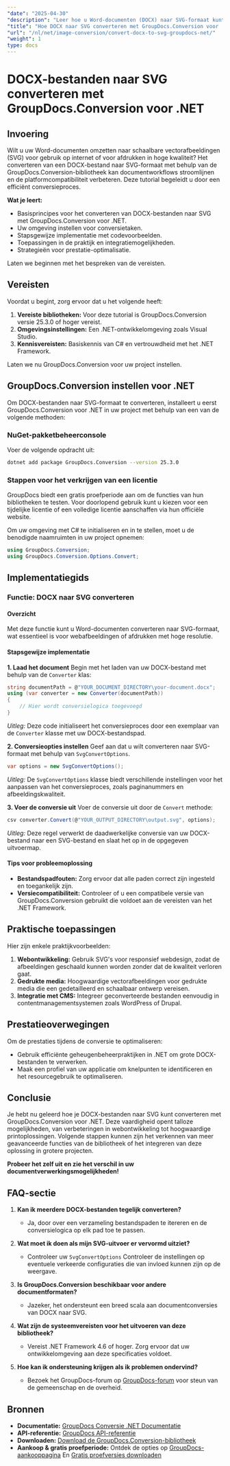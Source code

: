 ```yaml
---
"date": "2025-04-30"
"description": "Leer hoe u Word-documenten (DOCX) naar SVG-formaat kunt converteren met GroupDocs.Conversion voor .NET met deze uitgebreide handleiding, vol codevoorbeelden en prestatietips."
"title": "Hoe DOCX naar SVG converteren met GroupDocs.Conversion voor .NET - Zelfstudie voor het converteren van afbeeldingen"
"url": "/nl/net/image-conversion/convert-docx-to-svg-groupdocs-net/"
"weight": 1
type: docs
---
```

# DOCX-bestanden naar SVG converteren met GroupDocs.Conversion voor .NET

## Invoering

Wilt u uw Word-documenten omzetten naar schaalbare vectorafbeeldingen (SVG) voor gebruik op internet of voor afdrukken in hoge kwaliteit? Het converteren van een DOCX-bestand naar SVG-formaat met behulp van de GroupDocs.Conversion-bibliotheek kan documentworkflows stroomlijnen en de platformcompatibiliteit verbeteren. Deze tutorial begeleidt u door een efficiënt conversieproces.

**Wat je leert:**
- Basisprincipes voor het converteren van DOCX-bestanden naar SVG met GroupDocs.Conversion voor .NET.
- Uw omgeving instellen voor conversietaken.
- Stapsgewijze implementatie met codevoorbeelden.
- Toepassingen in de praktijk en integratiemogelijkheden.
- Strategieën voor prestatie-optimalisatie.

Laten we beginnen met het bespreken van de vereisten.

## Vereisten

Voordat u begint, zorg ervoor dat u het volgende heeft:
1. **Vereiste bibliotheken:** Voor deze tutorial is GroupDocs.Conversion versie 25.3.0 of hoger vereist.
2. **Omgevingsinstellingen:** Een .NET-ontwikkelomgeving zoals Visual Studio.
3. **Kennisvereisten:** Basiskennis van C# en vertrouwdheid met het .NET Framework.

Laten we nu GroupDocs.Conversion voor uw project instellen.

## GroupDocs.Conversion instellen voor .NET

Om DOCX-bestanden naar SVG-formaat te converteren, installeert u eerst GroupDocs.Conversion voor .NET in uw project met behulp van een van de volgende methoden:

### NuGet-pakketbeheerconsole
Voer de volgende opdracht uit:
```bash
dotnet add package GroupDocs.Conversion --version 25.3.0
```

### Stappen voor het verkrijgen van een licentie

GroupDocs biedt een gratis proefperiode aan om de functies van hun bibliotheken te testen. Voor doorlopend gebruik kunt u kiezen voor een tijdelijke licentie of een volledige licentie aanschaffen via hun officiële website.

Om uw omgeving met C# te initialiseren en in te stellen, moet u de benodigde naamruimten in uw project opnemen:

```csharp
using GroupDocs.Conversion;
using GroupDocs.Conversion.Options.Convert;
```

## Implementatiegids

### Functie: DOCX naar SVG converteren

#### Overzicht

Met deze functie kunt u Word-documenten converteren naar SVG-formaat, wat essentieel is voor webafbeeldingen of afdrukken met hoge resolutie.

#### Stapsgewijze implementatie

**1. Laad het document**
Begin met het laden van uw DOCX-bestand met behulp van de `Converter` klas:

```csharp
string documentPath = @"YOUR_DOCUMENT_DIRECTORY\your-document.docx";
using (var converter = new Converter(documentPath))
{
    // Hier wordt conversielogica toegevoegd
}
```
*Uitleg:* Deze code initialiseert het conversieproces door een exemplaar van de `Converter` klasse met uw DOCX-bestandspad.

**2. Conversieopties instellen**
Geef aan dat u wilt converteren naar SVG-formaat met behulp van `SvgConvertOptions`.

```csharp
var options = new SvgConvertOptions();
```
*Uitleg:* De `SvgConvertOptions` klasse biedt verschillende instellingen voor het aanpassen van het conversieproces, zoals paginanummers en afbeeldingskwaliteit.

**3. Voer de conversie uit**
Voer de conversie uit door de `Convert` methode:

```csharp
csv converter.Convert(@"YOUR_OUTPUT_DIRECTORY\output.svg", options);
```
*Uitleg:* Deze regel verwerkt de daadwerkelijke conversie van uw DOCX-bestand naar een SVG-bestand en slaat het op in de opgegeven uitvoermap.

#### Tips voor probleemoplossing
- **Bestandspadfouten:** Zorg ervoor dat alle paden correct zijn ingesteld en toegankelijk zijn.
- **Versiecompatibiliteit:** Controleer of u een compatibele versie van GroupDocs.Conversion gebruikt die voldoet aan de vereisten van het .NET Framework.

## Praktische toepassingen

Hier zijn enkele praktijkvoorbeelden:
1. **Webontwikkeling:** Gebruik SVG's voor responsief webdesign, zodat de afbeeldingen geschaald kunnen worden zonder dat de kwaliteit verloren gaat.
2. **Gedrukte media:** Hoogwaardige vectorafbeeldingen voor gedrukte media die een gedetailleerd en schaalbaar ontwerp vereisen.
3. **Integratie met CMS:** Integreer geconverteerde bestanden eenvoudig in contentmanagementsystemen zoals WordPress of Drupal.

## Prestatieoverwegingen

Om de prestaties tijdens de conversie te optimaliseren:
- Gebruik efficiënte geheugenbeheerpraktijken in .NET om grote DOCX-bestanden te verwerken.
- Maak een profiel van uw applicatie om knelpunten te identificeren en het resourcegebruik te optimaliseren.

## Conclusie

Je hebt nu geleerd hoe je DOCX-bestanden naar SVG kunt converteren met GroupDocs.Conversion voor .NET. Deze vaardigheid opent talloze mogelijkheden, van verbeteringen in webontwikkeling tot hoogwaardige printoplossingen. Volgende stappen kunnen zijn het verkennen van meer geavanceerde functies van de bibliotheek of het integreren van deze oplossing in grotere projecten.

**Probeer het zelf uit en zie het verschil in uw documentverwerkingsmogelijkheden!**

## FAQ-sectie

1. **Kan ik meerdere DOCX-bestanden tegelijk converteren?**
   - Ja, door over een verzameling bestandspaden te itereren en de conversielogica op elk pad toe te passen.
   
2. **Wat moet ik doen als mijn SVG-uitvoer er vervormd uitziet?**
   - Controleer uw `SvgConvertOptions` Controleer de instellingen op eventuele verkeerde configuraties die van invloed kunnen zijn op de weergave.

3. **Is GroupDocs.Conversion beschikbaar voor andere documentformaten?**
   - Jazeker, het ondersteunt een breed scala aan documentconversies van DOCX naar SVG.

4. **Wat zijn de systeemvereisten voor het uitvoeren van deze bibliotheek?**
   - Vereist .NET Framework 4.6 of hoger. Zorg ervoor dat uw ontwikkelomgeving aan deze specificaties voldoet.

5. **Hoe kan ik ondersteuning krijgen als ik problemen ondervind?**
   - Bezoek het GroupDocs-forum op [GroupDocs-forum](https://forum.groupdocs.com/c/conversion/10) voor steun van de gemeenschap en de overheid.

## Bronnen

- **Documentatie:** [GroupDocs Conversie .NET Documentatie](https://docs.groupdocs.com/conversion/net/)
- **API-referentie:** [GroupDocs API-referentie](https://reference.groupdocs.com/conversion/net/)
- **Downloaden:** [Download de GroupDocs.Conversion-bibliotheek](https://releases.groupdocs.com/conversion/net/)
- **Aankoop & gratis proefperiode:** Ontdek de opties op [GroupDocs-aankooppagina](https://purchase.groupdocs.com/buy) En [Gratis proefversies downloaden](https://releases.groupdocs.com/conversion/net/)